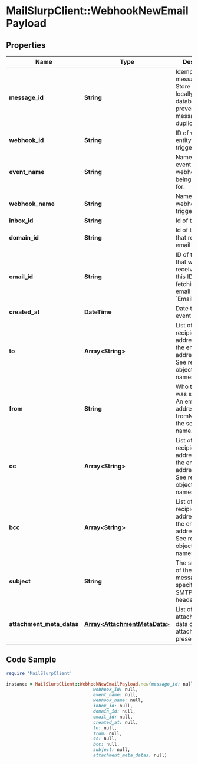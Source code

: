 # MailSlurpClient::WebhookNewEmailPayload

## Properties

Name | Type | Description | Notes
------------ | ------------- | ------------- | -------------
**message_id** | **String** | Idempotent message ID. Store this ID locally or in a database to prevent message duplication. | 
**webhook_id** | **String** | ID of webhook entity being triggered | 
**event_name** | **String** | Name of the event type webhook is being triggered for. | 
**webhook_name** | **String** | Name of the webhook being triggered | [optional] 
**inbox_id** | **String** | Id of the inbox | 
**domain_id** | **String** | Id of the domain that received an email | [optional] 
**email_id** | **String** | ID of the email that was received. Use this ID for fetching the email with the &#x60;EmailController&#x60;. | 
**created_at** | **DateTime** | Date time of event creation | 
**to** | **Array&lt;String&gt;** | List of &#x60;To&#x60; recipient email addresses that the email was addressed to. See recipients object for names. | 
**from** | **String** | Who the email was sent from. An email address - see fromName for the sender name. | 
**cc** | **Array&lt;String&gt;** | List of &#x60;CC&#x60; recipients email addresses that the email was addressed to. See recipients object for names. | 
**bcc** | **Array&lt;String&gt;** | List of &#x60;BCC&#x60; recipients email addresses that the email was addressed to. See recipients object for names. | 
**subject** | **String** | The subject line of the email message as specified by SMTP subject header | [optional] 
**attachment_meta_datas** | [**Array&lt;AttachmentMetaData&gt;**](AttachmentMetaData) | List of attachment meta data objects if attachments present | 

## Code Sample

```ruby
require 'MailSlurpClient'

instance = MailSlurpClient::WebhookNewEmailPayload.new(message_id: null,
                                 webhook_id: null,
                                 event_name: null,
                                 webhook_name: null,
                                 inbox_id: null,
                                 domain_id: null,
                                 email_id: null,
                                 created_at: null,
                                 to: null,
                                 from: null,
                                 cc: null,
                                 bcc: null,
                                 subject: null,
                                 attachment_meta_datas: null)
```


